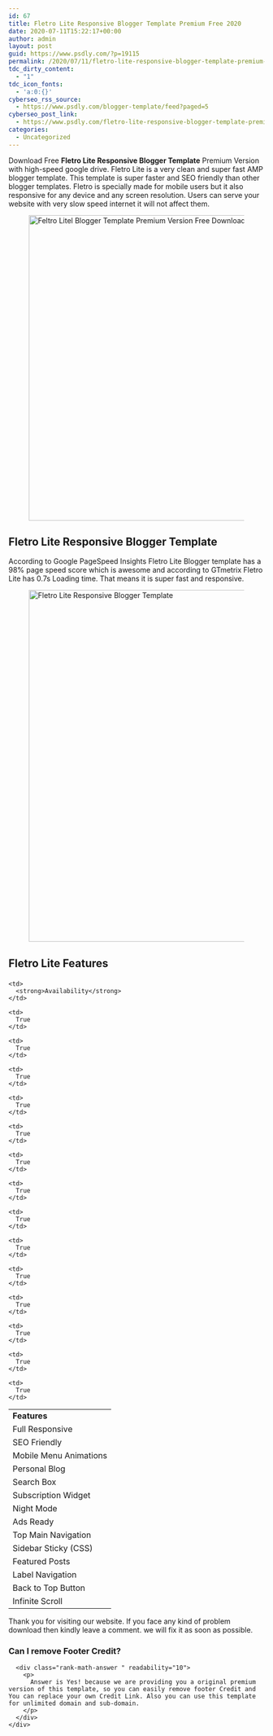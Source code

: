 ```yaml
---
id: 67
title: Fletro Lite Responsive Blogger Template Premium Free 2020
date: 2020-07-11T15:22:17+00:00
author: admin
layout: post
guid: https://www.psdly.com/?p=19115
permalink: /2020/07/11/fletro-lite-responsive-blogger-template-premium-free-2020/
tdc_dirty_content:
  - "1"
tdc_icon_fonts:
  - 'a:0:{}'
cyberseo_rss_source:
  - https://www.psdly.com/blogger-template/feed?paged=5
cyberseo_post_link:
  - https://www.psdly.com/fletro-lite-responsive-blogger-template-premium-free-2020
categories:
  - Uncategorized
---
```

Download Free **Fletro Lite Responsive Blogger Template** Premium Version with high-speed google drive. Fletro Lite is a very clean and super fast AMP blogger template. This template is super faster and SEO friendly than other blogger templates. Fletro is specially made for mobile users but it also responsive for any device and any screen resolution. Users can serve your website with very slow speed internet it will not affect them.<figure class="wp-block-image size-large">

<img loading="lazy" width="800" height="600" src="https://i0.wp.com/www.psdly.com/wp-content/uploads/2020/07/Feltro-Litel-Blogger-Template-Premium-Version-Free-Download.jpg?resize=800%2C600&ssl=1" alt="Feltro Litel Blogger Template Premium Version Free Download" class="wp-image-19216" srcset="https://i0.wp.com/www.psdly.com/wp-content/uploads/2020/07/Feltro-Litel-Blogger-Template-Premium-Version-Free-Download.jpg?w=800&ssl=1 800w, https://i0.wp.com/www.psdly.com/wp-content/uploads/2020/07/Feltro-Litel-Blogger-Template-Premium-Version-Free-Download.jpg?resize=300%2C225&ssl=1 300w, https://i0.wp.com/www.psdly.com/wp-content/uploads/2020/07/Feltro-Litel-Blogger-Template-Premium-Version-Free-Download.jpg?resize=768%2C576&ssl=1 768w, https://i0.wp.com/www.psdly.com/wp-content/uploads/2020/07/Feltro-Litel-Blogger-Template-Premium-Version-Free-Download.jpg?resize=370%2C278&ssl=1 370w, https://i0.wp.com/www.psdly.com/wp-content/uploads/2020/07/Feltro-Litel-Blogger-Template-Premium-Version-Free-Download.jpg?resize=787%2C590&ssl=1 787w, https://i0.wp.com/www.psdly.com/wp-content/uploads/2020/07/Feltro-Litel-Blogger-Template-Premium-Version-Free-Download.jpg?resize=424%2C318&ssl=1 424w" sizes="(max-width: 800px) 100vw, 800px" title="Fletro Lite Responsive Blogger Template Premium Free 2020 2" data-recalc-dims="1" /> </figure> 

## Fletro Lite Responsive Blogger Template

According to Google PageSpeed Insights Fletro Lite Blogger template has a 98% page speed score which is awesome and according to GTmetrix Fletro Lite has 0.7s Loading time. That means it is super fast and responsive.<figure class="wp-block-image size-large is-resized">

<img loading="lazy" src="https://i1.wp.com/www.psdly.com/wp-content/uploads/2020/07/Fletro-Lite-Responsive-Blogger-Template.jpg?resize=675%2C691&ssl=1" alt="Fletro Lite Responsive Blogger Template" class="wp-image-19117" width="675" height="691" srcset="https://i1.wp.com/www.psdly.com/wp-content/uploads/2020/07/Fletro-Lite-Responsive-Blogger-Template.jpg?resize=1000%2C1024&ssl=1 1000w, https://i1.wp.com/www.psdly.com/wp-content/uploads/2020/07/Fletro-Lite-Responsive-Blogger-Template.jpg?resize=293%2C300&ssl=1 293w, https://i1.wp.com/www.psdly.com/wp-content/uploads/2020/07/Fletro-Lite-Responsive-Blogger-Template.jpg?resize=768%2C787&ssl=1 768w, https://i1.wp.com/www.psdly.com/wp-content/uploads/2020/07/Fletro-Lite-Responsive-Blogger-Template.jpg?resize=370%2C379&ssl=1 370w, https://i1.wp.com/www.psdly.com/wp-content/uploads/2020/07/Fletro-Lite-Responsive-Blogger-Template.jpg?resize=787%2C806&ssl=1 787w, https://i1.wp.com/www.psdly.com/wp-content/uploads/2020/07/Fletro-Lite-Responsive-Blogger-Template.jpg?resize=424%2C434&ssl=1 424w, https://i1.wp.com/www.psdly.com/wp-content/uploads/2020/07/Fletro-Lite-Responsive-Blogger-Template.jpg?w=1200&ssl=1 1200w" sizes="(max-width: 675px) 100vw, 675px" title="Fletro Lite Responsive Blogger Template Premium Free 2020 3" data-recalc-dims="1" /> </figure> 

## Fletro Lite Features<figure class="wp-block-table"> 

<table>
  <tr>
    <td>
      <strong>Features</strong>
    </td>
    
    <td>
      <strong>Availability</strong>
    </td>
  </tr>
  
  <tr>
    <td>
      Full Rеѕроnѕіvе
    </td>
    
    <td>
      True
    </td>
  </tr>
  
  <tr>
    <td>
      SEO Frіеndlу
    </td>
    
    <td>
      True
    </td>
  </tr>
  
  <tr>
    <td>
      Mobile Menu Animations
    </td>
    
    <td>
      True
    </td>
  </tr>
  
  <tr>
    <td>
      Personal Blog
    </td>
    
    <td>
      True
    </td>
  </tr>
  
  <tr>
    <td>
      Search Box
    </td>
    
    <td>
      True
    </td>
  </tr>
  
  <tr>
    <td>
      Subscription Widget
    </td>
    
    <td>
      True
    </td>
  </tr>
  
  <tr>
    <td>
      Night Mode
    </td>
    
    <td>
      True
    </td>
  </tr>
  
  <tr>
    <td>
      Ads Ready
    </td>
    
    <td>
      True
    </td>
  </tr>
  
  <tr>
    <td>
      Top Main Navigation
    </td>
    
    <td>
      True
    </td>
  </tr>
  
  <tr>
    <td>
      Sіdеbаr Sticky (CSS)
    </td>
    
    <td>
      True
    </td>
  </tr>
  
  <tr>
    <td>
      Featured Pоѕtѕ
    </td>
    
    <td>
      True
    </td>
  </tr>
  
  <tr>
    <td>
      Label Navigation
    </td>
    
    <td>
      True
    </td>
  </tr>
  
  <tr>
    <td>
      Back to Top Button
    </td>
    
    <td>
      True
    </td>
  </tr>
  
  <tr>
    <td>
      Infinite Scroll
    </td>
    
    <td>
      True
    </td>
  </tr>
</table></figure> 

Thank you for visiting our website. If you face any kind of problem download then kindly leave a comment. we will fix it as soon as possible.

<div id="rank-math-faq" class="rank-math-block">
  <div class="rank-math-list ">
    <div id="faq-question-1593709445848" class="rank-math-list-item" readability="7.5">
      <h3 class="rank-math-question ">
        Can I remove Footer Credit?
      </h3>
      
      <div class="rank-math-answer " readability="10">
        <p>
          Answer is Yes! because we are providing you a original premium version of this template, so you can easily remove footer Credit and You can replace your own Credit Link. Also you can use this template for unlimited domain and sub-domain.
        </p>
      </div>
    </div>
  </div>
</div>